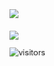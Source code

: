 


<a href="https://github.com/AhsanIsEpic/github-readme-stats">
  <img align="center" src="https://github-readme-stats.vercel.app/api?username=AhsanIsEpic&include_all_commits=true" />
</a>

###

<a href="https://github.com/AhsanIsEpic/github-readme-stats">
  <img align="center" src="https://github-readme-stats.vercel.app/api/top-langs/?username=AhsanIsEpic" />
</a>


<!--
### You've reached the profile of AhsanIsEpic

Hey I'm 'MoneyMakingTonrnado', however I may be reffered to Ahsan Is Epic within my other creations. I've participated in many projects, both as an individual and in teams working with others more greater than me! Some of my public contributes as a programmer are available here to view on my github profile. Some technologys I have tried out are: Game Design in Unity and Unreal, Automations/bots via Twitters, Discords and ProQuants (Discontinued) APIS, taking part in robotics competitons and I still have much more I want to explore.
-->
<!-- ### Some of my ideas I had over the years

<p align="center">
  <a href="https://app.milanote.com/1JWwq31i9wp15r?p=TI0038UXPPH"><img src="milanote.png" width="200"/></a>
</p> -->
<!--
### How to Reach Me

<p align="center">
  <a href="https://www.linkedin.com/in/ahsanisepic/"><img src="linkedin.svg" width="64"/></a>
  <span style="opacity:0;">&#8205;&#8205;&#8205;&#8205;</span> 
  <a href="mailto:AhsanIsEpic@outlook.com"><img src="email.svg" width="64"/></a>
</p>

---
-->
![visitors](https://visitor-badge.glitch.me/badge?page_id=AhsanIsEpic.readme)

<!--
**AhsanIsEpic/AhsanIsEpic** is a ✨ _special_ ✨ repository because its `README.md` (this file) appears on your GitHub profile.

Here are some ideas to get you started:

- 🔭 I’m currently working on ...
- 🌱 I’m currently learning ...
- 👯 I’m looking to collaborate on ...
- 🤔 I’m looking for help with ...
- 💬 Ask me about ...
- 📫 How to reach me: ...
- 😄 Pronouns: ...
- ⚡ Fun fact: ...
-->
